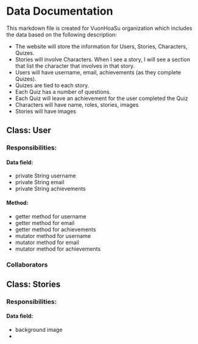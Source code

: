 # Data Documentation

This markdown file is created for VuonHoaSu organization which includes the data based on the following description: 

- The website will store the information for Users, Stories, Characters, Quizes.
- Stories will involve Characters. When I see a story, I will see a section that list the character that involves in that story.
- Users will have username, email, achievements (as they complete Quizes).
- Quizes are tied to each story.
- Each Quiz has a number of questions.
- Each Quiz will leave an achievement for the user completed the Quiz
- Characters will have name, roles, stories, images
- Stories will have images

## Class: User

### Responsibilities:

#### Data field:

- private String username
- private String email
- private String achievements

#### Method:

- getter method for username
- getter method for email
- getter method for achievements
- mutator method for username
- mutator method for email
- mutator method for achievements

### Collaborators



## Class: Stories

### Responsibilities:

#### Data field:

- background image
- 
